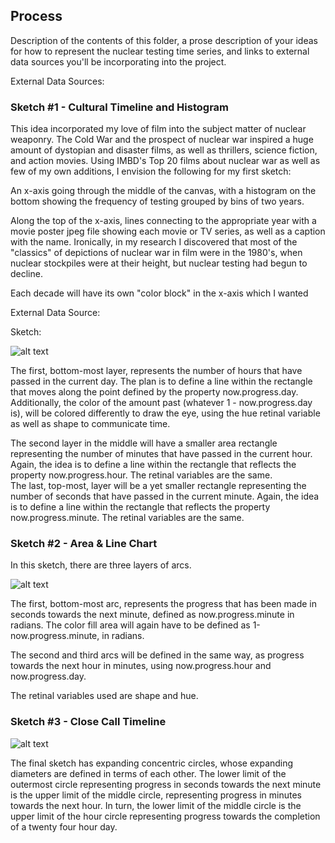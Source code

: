 ## Process

Description of the contents of this folder, a prose description of your ideas for how to represent
the nuclear testing time series, and links to external data sources you'll be incorporating into
the project.

External Data Sources: 
<link></link>
<link></link>
<link></link>

### Sketch #1 - Cultural Timeline and Histogram

This idea incorporated my love of film into the subject matter of nuclear weaponry. The Cold War and the prospect of nuclear war inspired a huge amount of dystopian and disaster films, as well as thrillers, science fiction, and action movies. Using IMBD's Top 20 films about nuclear war as well as few of my own additions, I envision the following for my first sketch: 

An x-axis going through the middle of the canvas, with a histogram on the bottom showing the frequency of testing grouped by bins of two years. 

Along the top of the x-axis, lines connecting to the appropriate year with a movie poster jpeg file showing each movie or TV series, as well as a caption with the name. Ironically, in my research I discovered that most of the "classics" of depictions of nuclear war in film were in the 1980's, when nuclear stockpiles were at their height, but nuclear testing had begun to decline. 

Each decade will have its own "color block" in the x-axis which I wanted 

External Data Source: 


Sketch: 

![alt text]()

The first, bottom-most layer, represents the number of hours that have passed in the current day. The plan is to define a line within the rectangle that moves along the point defined by the property now.progress.day. Additionally, the color of the amount past (whatever 1 - now.progress.day is), will be colored differently to draw the eye, using the hue retinal variable as well as shape to communicate time. 

The second layer in the middle will have a smaller area rectangle representing the number of minutes that have passed in the current hour. Again, the idea is to define a line within the rectangle that reflects the property now.progress.hour. The retinal variables are the same.  
The last, top-most, layer will be a yet smaller rectangle representing the number of seconds that have passed in the current minute. Again, the idea is to define a line within the rectangle that reflects the property now.progress.minute. The retinal variables are the same.

### Sketch #2 - Area & Line Chart

In this sketch, there are three layers of arcs. 

![alt text]()

The first, bottom-most arc, represents the progress that has been made in seconds towards the next minute, defined as now.progress.minute in radians. The color fill area will again have to be defined as 1-now.progress.minute, in radians. 

The second and third arcs will be defined in the same way, as progress towards the next hour in minutes, using now.progress.hour and now.progress.day. 

The retinal variables used are shape and hue. 

### Sketch #3 - Close Call Timeline

![alt text]()

The final sketch has expanding concentric circles, whose expanding diameters are defined in terms of each other. The lower limit of the outermost circle representing progress in seconds towards the next minute is the upper limit of the middle circle, representing progress in minutes towards the next hour. In turn, the lower limit of the middle circle is the upper limit of the hour circle representing progress towards the completion of a twenty four hour day.

